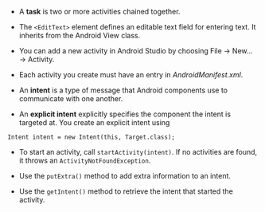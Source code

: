 - A **task** is two or more activities chained together.

- The `<EditText>` element defines an editable text field for entering text. It inherits from the Android View class.

- You can add a new activity in Android Studio by choosing File → New... → Activity.

- Each activity you create must have an entry in *AndroidManifest.xml*.

- An **intent** is a type of message that Android components use to communicate with one another.

- An **explicit intent** explicitly specifies the component the intent is targeted at. You create an explicit intent using 
```
Intent intent = new Intent(this, Target.class);
```

- To start an activity, call `startActivity(intent)`. If no activities are found, it throws an `ActivityNotFoundException`.

- Use the `putExtra()` method to add extra information to an intent.

- Use the `getIntent()` method to retrieve the intent that started the activity.